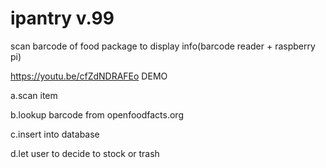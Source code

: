 # ipantry v.99

scan barcode of food package to display info(barcode reader + raspberry pi)

https://youtu.be/cfZdNDRAFEo DEMO

a.scan item

b.lookup barcode from openfoodfacts.org

c.insert into database

d.let user to decide to stock or trash

